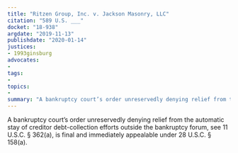 ```yaml
---
title: "Ritzen Group, Inc. v. Jackson Masonry, LLC"
citation: "589 U.S. ___"
docket: "18-938"
argdate: "2019-11-13"
publishdate: "2020-01-14"
justices:
- 1993ginsburg
advocates:
- 
tags:
- 
topics:
- 
summary: "A bankruptcy court’s order unreservedly denying relief from the automatic stay of creditor debt-collection efforts outside the bankruptcy forum, see 11 U.S.C. § 362(a), is final and immediately appealable under 28 U.S.C. § 158(a)."
---
```

A bankruptcy court’s order unreservedly denying relief from the automatic stay of creditor debt-collection efforts outside the bankruptcy forum, see 11 U.S.C. § 362(a), is final and immediately appealable under 28 U.S.C. § 158(a).